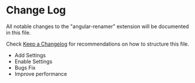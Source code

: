 # Change Log

All notable changes to the "angular-renamer" extension will be documented in this file.

Check [Keep a Changelog](http://keepachangelog.com/) for recommendations on how to structure this file.



- Add Settings 
- Enable Settings 
- Bugs Fix
- Improve performance
